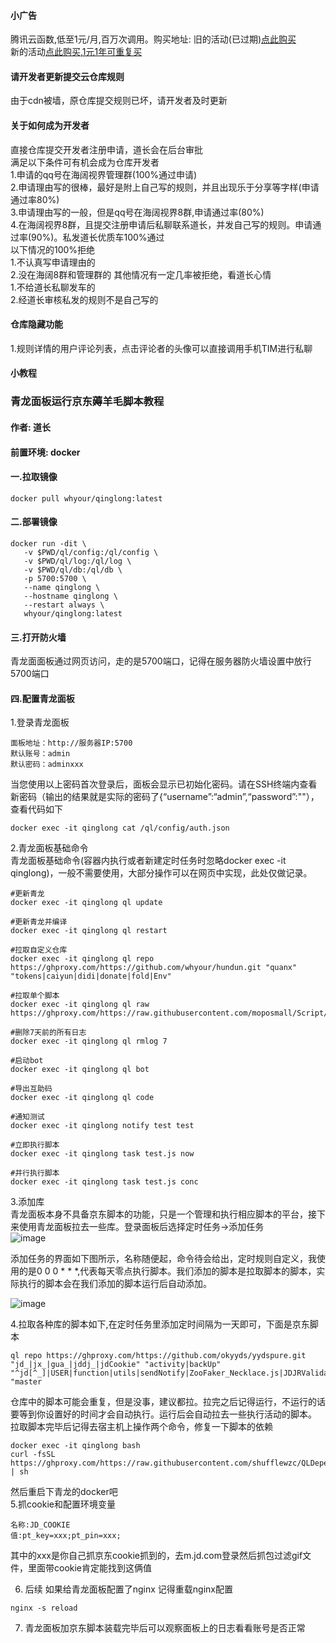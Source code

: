 #### 小广告  
腾讯云函数,低至1元/月,百万次调用。购买地址:
旧的活动(已过期)[点此购买](https://cloud.tencent.com/act/pro/scf_pkg)  
新的活动[点此购买,1元1年可重复买](https://cloud.tencent.com/act/pro/web_function?from=15018)
#### 请开发者更新提交云仓库规则
由于cdn被墙，原仓库提交规则已坏，请开发者及时更新

#### 关于如何成为开发者
直接仓库提交开发者注册申请，道长会在后台审批  
满足以下条件可有机会成为仓库开发者  
1.申请的qq号在海阔视界管理群(100%通过申请)  
2.申请理由写的很棒，最好是附上自己写的规则，并且出现乐于分享等字样(申请通过率80%)  
3.申请理由写的一般，但是qq号在海阔视界8群,申请通过率(80%)  
4.在海阔视界8群，且提交注册申请后私聊联系道长，并发自己写的规则。申请通过率(90%)。私发道长优质车100%通过  
以下情况的100%拒绝  
1.不认真写申请理由的  
2.没在海阔8群和管理群的
其他情况有一定几率被拒绝，看道长心情  
1.不给道长私聊发车的  
2.经道长审核私发的规则不是自己写的   


#### 仓库隐藏功能  
1.规则详情的用户评论列表，点击评论者的头像可以直接调用手机TIM进行私聊  


#### 小教程  


### 青龙面板运行京东薅羊毛脚本教程
#### 作者: 道长
#### 前置环境: docker

#### 一.拉取镜像
```shell
docker pull whyour/qinglong:latest
```
#### 二.部署镜像
```shell
docker run -dit \
   -v $PWD/ql/config:/ql/config \
   -v $PWD/ql/log:/ql/log \
   -v $PWD/ql/db:/ql/db \
   -p 5700:5700 \
   --name qinglong \
   --hostname qinglong \
   --restart always \
   whyour/qinglong:latest
   ```
#### 三.打开防火墙
青龙面面板通过网页访问，走的是5700端口，记得在服务器防火墙设置中放行5700端口
#### 四.配置青龙面板
1.登录青龙面板
```
面板地址：http://服务器IP:5700
默认账号：admin
默认密码：adminxxx
```
当您使用以上密码首次登录后，面板会显示已初始化密码。请在SSH终端内查看新密码（输出的结果就是实际的密码了{“username”:“admin”,“password”:""），查看代码如下
```shell
docker exec -it qinglong cat /ql/config/auth.json
```
2.青龙面板基础命令  
青龙面板基础命令(容器内执行或者新建定时任务时忽略docker exec -it qinglong)，一般不需要使用，大部分操作可以在网页中实现，此处仅做记录。
```shell
#更新青龙
docker exec -it qinglong ql update

#更新青龙并编译
docker exec -it qinglong ql restart

#拉取自定义仓库
docker exec -it qinglong ql repo https://ghproxy.com/https://github.com/whyour/hundun.git "quanx" "tokens|caiyun|didi|donate|fold|Env"

#拉取单个脚本
docker exec -it qinglong ql raw https://ghproxy.com/https://raw.githubusercontent.com/moposmall/Script/main/Me/jx_cfd.js

#删除7天前的所有日志
docker exec -it qinglong ql rmlog 7

#启动bot
docker exec -it qinglong ql bot

#导出互助码
docker exec -it qinglong ql code

#通知测试
docker exec -it qinglong notify test test

#立即执行脚本
docker exec -it qinglong task test.js now

#并行执行脚本
docker exec -it qinglong task test.js conc

```
3.添加库  
青龙面板本身不具备京东脚本的功能，只是一个管理和执行相应脚本的平台，接下来使用青龙面板拉去一些库。登录面板后选择定时任务->添加任务  
![image](https://img-blog.csdnimg.cn/c33d454533f44afdba9c67e87e10db14.png?x-oss-process=image/watermark,type_ZHJvaWRzYW5zZmFsbGJhY2s,shadow_50,text_Q1NETiBAeGpmeXQ=,size_20,color_FFFFFF,t_70,g_se,x_16)

添加任务的界面如下图所示，名称随便起，命令待会给出，定时规则自定义，我使用的是0 0 0 * * *,代表每天零点执行脚本。我们添加的脚本是拉取脚本的脚本，实际执行的脚本会在我们添加的脚本运行后自动添加。

![image](https://img-blog.csdnimg.cn/90f9fce161da488994e6f1f9c0d1a234.png?x-oss-process=image/watermark,type_ZHJvaWRzYW5zZmFsbGJhY2s,shadow_50,text_Q1NETiBAeGpmeXQ=,size_20,color_FFFFFF,t_70,g_se,x_16)

4.拉取各种库的脚本如下,在定时任务里添加定时间隔为一天即可，下面是京东脚本
```shell
ql repo https://ghproxy.com/https://github.com/okyyds/yydspure.git "jd_|jx_|gua_|jddj_|jdCookie" "activity|backUp" "^jd[^_]|USER|function|utils|sendNotify|ZooFaker_Necklace.js|JDJRValidator_|sign_graphics_validate|ql|JDSignValidator" "master
```

仓库中的脚本可能会重复，但是没事，建议都拉。拉完之后记得运行，不运行的话要等到你设置好的时间才会自动执行。运行后会自动拉去一些执行活动的脚本。  
拉取脚本完毕后记得去宿主机上操作两个命令，修复一下脚本的依赖
```shell
docker exec -it qinglong bash  
curl -fsSL https://ghproxy.com/https://raw.githubusercontent.com/shufflewzc/QLDependency/main/Shell/QLOneKeyDependency.sh | sh  
```
然后重启下青龙的docker吧  
5.抓cookie和配置环境变量
```
名称:JD_COOKIE
值:pt_key=xxx;pt_pin=xxx;
```
其中的xxx是你自己抓京东cookie抓到的，去m.jd.com登录然后抓包过滤gif文件，里面带cookie肯定能找到这俩值

6. 后续 如果给青龙面板配置了nginx  记得重载nginx配置
```shell
nginx -s reload
```
7.  青龙面板加京东脚本装载完毕后可以观察面板上的日志看看账号是否正常  